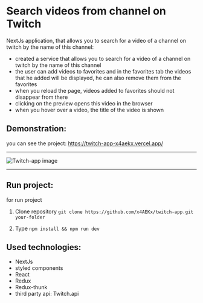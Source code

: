# Search videos from channel on Twitch

NextJs application, that allows you to search for a video of a channel on twitch by the name of this channel:

- created a service that allows you to search for a video of a channel on twitch by the name of this channel
- the user can add videos to favorites and in the favorites tab the videos that he added will be displayed, he can also remove them from the favorites
- when you reload the page, videos added to favorites should not disappear from there
- clicking on the preview opens this video in the browser
- when you hover over a video, the title of the video is shown

## Demonstration:

you can see the project:
https://twitch-app-x4aekx.vercel.app/

---

![Twitch-app image](https://github.com/x4aekx/twitch-app/raw/main/public/twitch-app.gif)

---

## Run project:

for run project

1. Clone repository
   `git clone https://github.com/x4AEKx/twitch-app.git your-folder`

1. Type
   `npm install && npm run dev`

## Used technologies:

- NextJs
- styled components
- React
- Redux
- Redux-thunk
- third party api: Twitch.api
